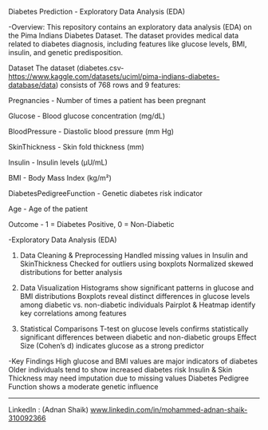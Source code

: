 Diabetes Prediction - Exploratory Data Analysis (EDA)

-Overview:
This repository contains an exploratory data analysis (EDA) on the Pima Indians Diabetes Dataset. The dataset provides medical data related to diabetes diagnosis, including features     like glucose levels, BMI, insulin, and genetic predisposition.

Dataset
The dataset (diabetes.csv- https://www.kaggle.com/datasets/uciml/pima-indians-diabetes-database/data) consists of 768 rows and 9 features:

Pregnancies - Number of times a patient has been pregnant

Glucose - Blood glucose concentration (mg/dL)

BloodPressure - Diastolic blood pressure (mm Hg)

SkinThickness - Skin fold thickness (mm)

Insulin - Insulin levels (μU/mL)

BMI - Body Mass Index (kg/m²)

DiabetesPedigreeFunction - Genetic diabetes risk indicator

Age - Age of the patient

Outcome - 1 = Diabetes Positive, 0 = Non-Diabetic

-Exploratory Data Analysis (EDA)
  1. Data Cleaning & Preprocessing
  Handled missing values in Insulin and SkinThickness
  Checked for outliers using boxplots
  Normalized skewed distributions for better analysis
  
  2. Data Visualization
  Histograms show significant patterns in glucose and BMI distributions
  Boxplots reveal distinct differences in glucose levels among diabetic vs. non-diabetic individuals
  Pairplot & Heatmap identify key correlations among features
  3. Statistical Comparisons
  T-test on glucose levels confirms statistically significant differences between diabetic and non-diabetic groups
  Effect Size (Cohen’s d) indicates glucose as a strong predictor

  -Key Findings
  High glucose and BMI values are major indicators of diabetes
  Older individuals tend to show increased diabetes risk
  Insulin & Skin Thickness may need imputation due to missing values
  Diabetes Pedigree Function shows a moderate genetic influence

  ________________________________________________________________
  LinkedIn : (Adnan Shaik) www.linkedin.com/in/mohammed-adnan-shaik-310092366
